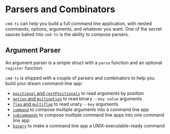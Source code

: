 # Parsers and Combinators

`cmd-ts` can help you build a full command line application, with nested commands, options, arguments, and whatever you want. One of the secret sauces baked into `cmd-ts` is the ability to compose parsers.

## Argument Parser

An argument parser is a simple struct with a `parse` function and an optional `register` function.

`cmd-ts` is shipped with a couple of parsers and combinators to help you build your dream command-line app:

* [`positional` and `restPositionals`](./parsers/positionals.md) to read arguments by position
* [`option` and `multioption`](./parsers/options.md) to read binary `--key value` arguments
* [`flag` and `multiflag`](./parsers/flags.md) to read unary `--key` arguments
* [`command`](./parsers/command.md) to compose multiple arguments into a command line app
* [`subcommands`](./parsers/subcommands.md) to compose multiple command line apps into one command line app
* [`binary`](./parsers/binary.md) to make a command line app a UNIX-executable-ready command

